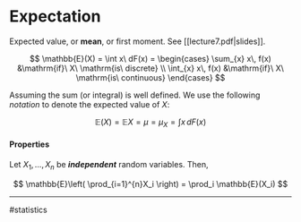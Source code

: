 # Expectation
Expected value, or **mean**, or first moment. See [[lecture7.pdf|slides]].

$$
\mathbb{E}(X) = \int x\ dF(x) =
\begin{cases}
\sum_{x} x\, f(x) &\mathrm{if}\ X\ \mathrm{is\ discrete} \\
\int_{x} x\, f(x) &\mathrm{if}\ X\ \mathrm{is\ continuous}
\end{cases}
$$

Assuming the sum (or integral) is well defined. We use the following *notation* to denote the expected value of $X$:

$$
\mathbb{E}(X) =
\mathbb{E}X =
\mu =
\mu_X =
\int x \, dF(x)
$$

#### Properties

Let $X_1, \dots, X_n$ be ***independent*** random variables. Then,

$$
\mathbb{E}\left(
\prod_{i=1}^{n}X_i
\right)
= \prod_i \mathbb{E}(X_i)
$$


---
#statistics
